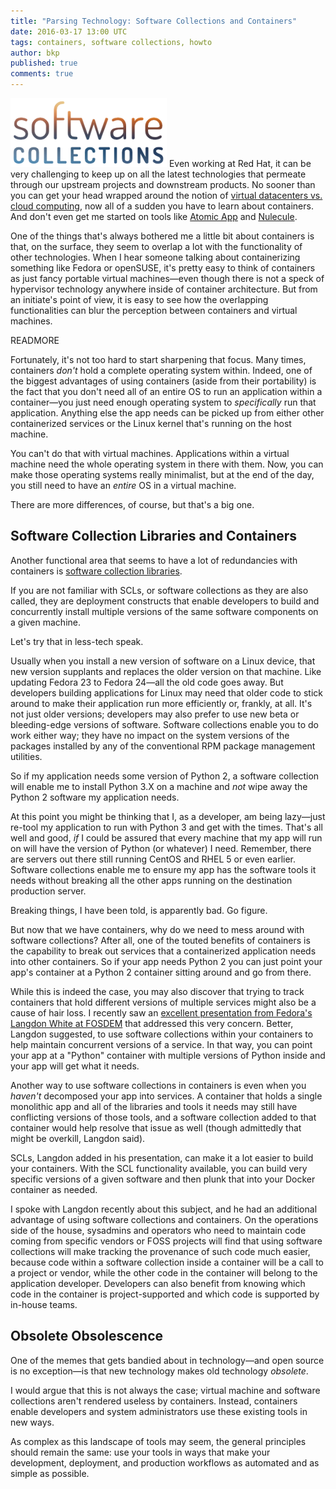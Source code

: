 ```yaml
---
title: "Parsing Technology: Software Collections and Containers"
date: 2016-03-17 13:00 UTC
tags: containers, software collections, howto
author: bkp
published: true
comments: true
---
```

![Software Collections logo](/images/blog/softwarecollections-logo.png) Even working at Red Hat, it can be very challenging to keep up on all the latest technologies that permeate through our upstream projects and downstream products. No sooner than you can get your head wrapped around the notion of [virtual datacenters vs. cloud computing](http://www.enterprisenetworkingplanet.com/netsysm/article.php/3921201/Migrate-to-a-Private-Cloud-Not-a-Virtual-Datacenter.htm), now all of a sudden you have to learn about containers. And don't even get me started on tools like [Atomic App](http://www.projectatomic.io/docs/atomicapp/) and [Nulecule](http://www.projectatomic.io/docs/nulecule/).

One of the things that's always bothered me a little bit about containers is that, on the surface, they seem to overlap a lot with the functionality of other technologies. When I hear someone talking about containerizing something like Fedora or openSUSE, it's pretty easy to think of containers as just fancy portable virtual machines&mdash;even though there is not a speck of hypervisor technology anywhere inside of container architecture. But from an initiate's point of view, it is easy to see how the overlapping functionalities can blur the perception between containers and virtual machines.

READMORE

Fortunately, it's not too hard to start sharpening that focus. Many times, containers *don't* hold a complete operating system within. Indeed, one of the biggest advantages of using containers (aside from their portability) is the fact that you don't need all of an entire OS to run an application within a container&mdash;you just need enough operating system to *specifically* run that application. Anything else the app needs can be picked up from either other containerized services or the Linux kernel that's running on the host machine.

You can't do that with virtual machines. Applications within a virtual machine need the whole operating system in there with them. Now, you can make those operating systems really minimalist, but at the end of the day, you still need to have an *entire* OS in a virtual machine.

There are more differences, of course, but that's a big one.

## Software Collection Libraries and Containers

Another functional area that seems to have a lot of redundancies with containers is [software collection libraries](https://www.softwarecollections.org/en/).

If you are not familiar with SCLs, or software collections as they are also called, they are deployment constructs that enable developers to build and concurrently install multiple versions of the same software components on a given machine.

Let's try that in less-tech speak.

Usually when you install a new version of software on a Linux device, that new version supplants and replaces the older version on that machine. Like updating Fedora 23 to Fedora 24&mdash;all the old code goes away. But developers building applications for Linux may need that older code to stick around to make their application run more efficiently or, frankly, at all. It's not just older versions; developers may also prefer to use new beta or bleeding-edge versions of software. Software collections enable you to do work either way; they have no impact on the system versions of the packages installed by any of the conventional RPM package management utilities.

So if my application needs some version of Python 2, a software collection will enable me to install Python 3.X on a machine and *not* wipe away the Python 2 software my application needs.

At this point you might be thinking that I, as a developer, am being lazy&mdash;just re-tool my application to run with Python 3 and get with the times. That's all well and good, *if* I could be assured that every machine that my app will run on will have the version of Python (or whatever) I need. Remember, there are servers out there still running CentOS and RHEL 5 or even earlier. Software collections enable me to ensure my app has the software tools it needs without breaking all the other apps running on the destination production server.

Breaking things, I have been told, is apparently bad. Go figure.

But now that we have containers, why do we need to mess around with software collections? After all, one of the touted benefits of containers is the capability to break out services that a containerized application needs into other containers. So if your app needs Python 2 you can just point your app's container at a Python 2 container sitting around and go from there.

While this is indeed the case, you may also discover that trying to track containers that hold different versions of multiple services might also be a cause of hair loss. I recently saw an [excellent presentation from Fedora's Langdon White at FOSDEM](https://fosdem.cu.be/2016/k4201/do-software-collections-still-matter.mp4) that addressed this very concern. Better, Langdon suggested, to use software collections within your containers to help maintain concurrent versions of a service. In that way, you can point your app at a "Python" container with multiple versions of Python inside and your app will get what it needs.

Another way to use software collections in containers is even when you *haven't* decomposed your app into services. A container that holds a single monolithic app and all of the libraries and tools it needs may still have conflicting versions of those tools, and a software collection added to that container would help resolve that issue as well (though admittedly that might be overkill, Langdon said).

SCLs, Langdon added in his presentation, can make it a lot easier to build your containers. With the SCL functionality available, you can build very specific versions of a given software and then plunk that into your Docker container as needed.

I spoke with Langdon recently about this subject, and he had an additional advantage of using software collections and containers. On the operations side of the house, sysadmins and operators who need to maintain code coming from specific vendors or FOSS projects will find that using software collections will make tracking the provenance of such code much easier, because code within a software collection inside a container will be a call to a project or vendor, while the other code in the container will belong to the application developer. Developers can also benefit from knowing which code in the container is project-supported and which code is supported by in-house teams.

## Obsolete Obsolescence

One of the memes that gets bandied about in technology&mdash;and open source is no exception&mdash;is that new technology makes old technology *obsolete*.

I would argue that this is not always the case; virtual machine and software collections aren't rendered useless by containers. Instead, containers enable developers and system administrators use these existing tools in new ways.

As complex as this landscape of tools may seem, the general principles should remain the same: use your tools in ways that make your development, deployment, and production workflows as automated and as simple as possible.
